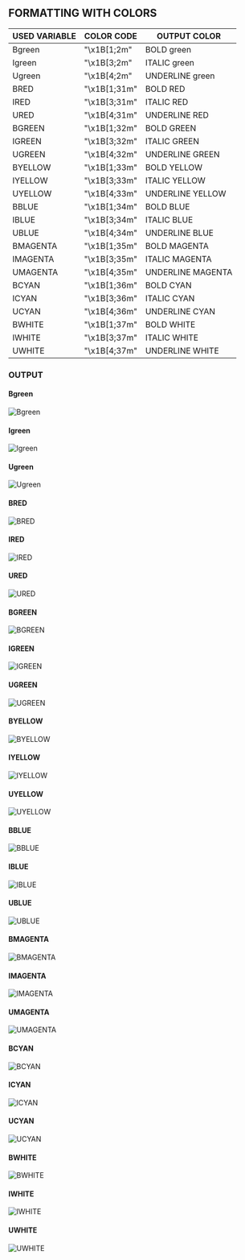 ## FORMATTING WITH COLORS
 USED VARIABLE | COLOR CODE | OUTPUT COLOR
---------------|------------|--------------
 Bgreen | "\x1B[1;2m" | BOLD green
 Igreen | "\x1B[3;2m" | ITALIC green
 Ugreen | "\x1B[4;2m" | UNDERLINE green
 BRED | "\x1B[1;31m" | BOLD RED
 IRED | "\x1B[3;31m" | ITALIC RED
 URED | "\x1B[4;31m" | UNDERLINE RED
 BGREEN | "\x1B[1;32m" | BOLD GREEN
 IGREEN | "\x1B[3;32m" | ITALIC GREEN
 UGREEN | "\x1B[4;32m" | UNDERLINE GREEN
 BYELLOW | "\x1B[1;33m" | BOLD YELLOW
 IYELLOW | "\x1B[3;33m" | ITALIC YELLOW
 UYELLOW | "\x1B[4;33m" | UNDERLINE YELLOW
 BBLUE | "\x1B[1;34m"	| BOLD BLUE
 IBLUE | "\x1B[3;34m"	| ITALIC BLUE
 UBLUE | "\x1B[4;34m" | UNDERLINE BLUE
 BMAGENTA | "\x1B[1;35m" | BOLD MAGENTA
 IMAGENTA | "\x1B[3;35m" | ITALIC MAGENTA
 UMAGENTA | "\x1B[4;35m" | UNDERLINE MAGENTA
 BCYAN | "\x1B[1;36m"	| BOLD CYAN
 ICYAN | "\x1B[3;36m" | ITALIC CYAN
 UCYAN |"\x1B[4;36m" | UNDERLINE CYAN
 BWHITE | "\x1B[1;37m" | BOLD WHITE
 IWHITE | "\x1B[3;37m" | ITALIC WHITE
 UWHITE | "\x1B[4;37m" | UNDERLINE WHITE
### OUTPUT
#### Bgreen
![Bgreen](img/Bgreen.png)

#### Igreen
![Igreen](img/Igreen.png)

#### Ugreen
![Ugreen](img/Ugreen.png)

#### BRED
![BRED](img/BRED.png)

#### IRED
![IRED](img/IRED.png)

#### URED
![URED](img/URED.png)

#### BGREEN
![BGREEN](img/BGREEN.png)

#### IGREEN
![IGREEN](img/IGREEN.png)

#### UGREEN
![UGREEN](img/UGREEN.png)

#### BYELLOW
![BYELLOW](img/BYELLOW.png)

#### IYELLOW
![IYELLOW](img/IYELLOW.png)

#### UYELLOW
![UYELLOW](img/UYELLOW.png)

#### BBLUE
![BBLUE](img/BBLUE.png)

#### IBLUE
![IBLUE](img/IBLUE.png)

#### UBLUE
![UBLUE](img/UBLUE.png)

#### BMAGENTA
![BMAGENTA](img/BMAGENTA.png)

#### IMAGENTA
![IMAGENTA](img/IMAGENTA.png)

#### UMAGENTA
![UMAGENTA](img/UMAGENTA.png)

#### BCYAN
![BCYAN](img/BCYAN.png)

#### ICYAN
![ICYAN](img/ICYAN.png)

#### UCYAN
![UCYAN](img/UCYAN.png)

#### BWHITE
![BWHITE](img/BWHITE.png)

#### IWHITE
![IWHITE](img/IWHITE.png)

#### UWHITE
![UWHITE](img/UWHITE.png)
